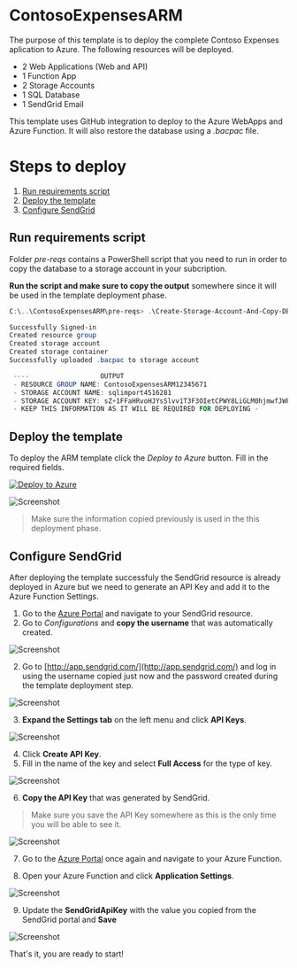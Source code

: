 # ContosoExpensesARM
The purpose of this template is to deploy the complete Contoso Expenses aplication to Azure. The following resources will be deployed.
* 2 Web Applications (Web and API)
* 1 Function App
* 2 Storage Accounts
* 1 SQL Database
* 1 SendGrid Email 

This template uses GitHub integration to deploy to the Azure WebApps and Azure Function. It will also restore the database using a _.bacpac_ file.

# Steps to deploy
1. [Run requirements script](#run-requirements-script)
2. [Deploy the template](#deploy-the-template)
3. [Configure SendGrid](#configure-sendgrid)


## Run requirements script
Folder _pre-reqs_ contains a PowerShell script that you need to run in order to copy the database to a storage account in your subcription.

**Run the script and make sure to copy the output** somewhere since it will be used in the template deployment phase.

````POWERSHELL
C:\..\ContosoExpensesARM\pre-reqs> .\Create-Storage-Account-And-Copy-DB.ps1

Successfully Signed-in
Created resource group
Created storage account
Created storage container
Successfully uploaded .bacpac to storage account

 ----                  OUTPUT                  
 - RESOURCE GROUP NAME: ContosoExpensesARM12345671
 - STORAGE ACCOUNT NAME: sqlimport4516281
 - STORAGE ACCOUNT KEY: sZ+1FFaHRvoHJYsSlvv1T3F3OIetCPWY8LiGLM0hjmwfJWPke5LHz5d2vHc5Q9EOPRmeXp+4AADVAUq5UG7HKkWA==
 - KEEP THIS INFORMATION AS IT WILL BE REQUIRED FOR DEPLOYING -
````


## Deploy the template
To deploy the ARM template click the _Deploy to Azure_ button. Fill in the required fields.

[![Deploy to Azure](https://azuredeploy.net/deploybutton.svg)](https://azuredeploy.net/)

![Screenshot](media/app-service-with-arm-template/img08.png)

> Make sure the information copied previously is used in the this deployment phase.


## Configure SendGrid
After deploying the template successfuly the SendGrid resource is already deployed in Azure but we need to generate an API Key and add it to the Azure Function Settings.

1. Go to the [Azure Portal](https://portal.azure.com) and navigate to your SendGrid resource.
2. Go to _Configurations_ and **copy the username** that was automatically created.

![Screenshot](media/app-service-with-arm-template/img01.png)

2. Go to [http://app.sendgrid.com/](http://app.sendgrid.com/) and log in using the username copied just now and the password created during the template deployment step.

![Screenshot](media/app-service-with-arm-template/img02.png)

3. **Expand the Settings tab** on the left menu and click **API Keys**.

![Screenshot](media/app-service-with-arm-template/img03.png)

4. Click **Create API Key**.
5. Fill in the name of the key and select **Full Access** for the type of key.

![Screenshot](media/app-service-with-arm-template/img04.png)

6. **Copy the API Key** that was generated by SendGrid.
> Make sure you save the API Key somewhere as this is the only time you will be able to see it.

![Screenshot](media/app-service-with-arm-template/img05.png)

7. Go to the [Azure Portal](https://portal.azure.com) once again and navigate to your Azure Function.

8. Open your Azure Function and click **Application Settings**.

![Screenshot](media/app-service-with-arm-template/img06.png)

9. Update the **SendGridApiKey** with the value you copied from the SendGrid portal and **Save**

![Screenshot](media/app-service-with-arm-template/img07.png)


That's it, you are ready to start!